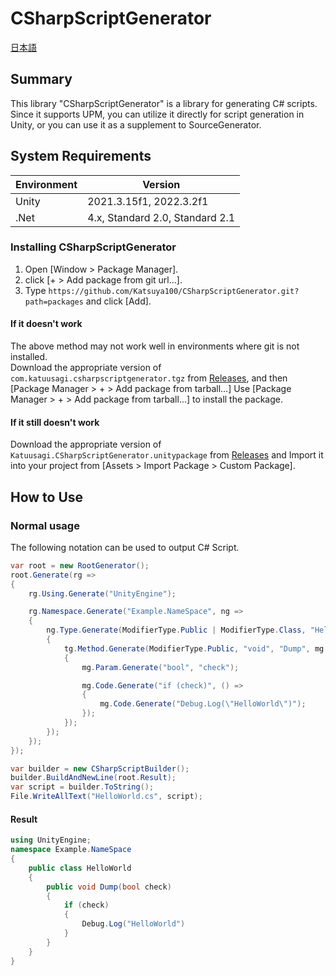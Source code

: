 # CSharpScriptGenerator
[日本語](README_ja.md)

## Summary
This library "CSharpScriptGenerator" is a library for generating C# scripts.  
Since it supports UPM, you can utilize it directly for script generation in Unity, or you can use it as a supplement to SourceGenerator.  

## System Requirements
|  Environment  |  Version  |
| ---- | ---- |
| Unity | 2021.3.15f1, 2022.3.2f1 |
| .Net | 4.x, Standard 2.0, Standard 2.1 |

### Installing CSharpScriptGenerator
1. Open [Window > Package Manager].
2. click [+ > Add package from git url...].
3. Type `https://github.com/Katsuya100/CSharpScriptGenerator.git?path=packages` and click [Add].

#### If it doesn't work
The above method may not work well in environments where git is not installed.  
Download the appropriate version of `com.katuusagi.csharpscriptgenerator.tgz` from [Releases](https://github.com/Katsuya100/CSharpScriptGenerator/releases), and then [Package Manager > + > Add package from tarball...] Use [Package Manager > + > Add package from tarball...] to install the package.

#### If it still doesn't work
Download the appropriate version of `Katuusagi.CSharpScriptGenerator.unitypackage` from [Releases](https://github.com/Katsuya100/CSharpScriptGenerator/releases) and Import it into your project from [Assets > Import Package > Custom Package].

## How to Use
### Normal usage
The following notation can be used to output C# Script.  
```.cs
var root = new RootGenerator();
root.Generate(rg =>
{
    rg.Using.Generate("UnityEngine");

    rg.Namespace.Generate("Example.NameSpace", ng =>
    {
        ng.Type.Generate(ModifierType.Public | ModifierType.Class, "HelloWorld", tg =>
        {
            tg.Method.Generate(ModifierType.Public, "void", "Dump", mg =>
            {
                mg.Param.Generate("bool", "check");

                mg.Code.Generate("if (check)", () =>
                {
                    mg.Code.Generate("Debug.Log(\"HelloWorld\")");
                });
            });
        });
    });
});

var builder = new CSharpScriptBuilder();
builder.BuildAndNewLine(root.Result);
var script = builder.ToString();
File.WriteAllText("HelloWorld.cs", script);
```
#### Result
```HelloWorld.cs
using UnityEngine;
namespace Example.NameSpace
{
    public class HelloWorld
    {
        public void Dump(bool check)
        {
            if (check)
            {
                Debug.Log("HelloWorld")
            }
        }
    }
}
```
